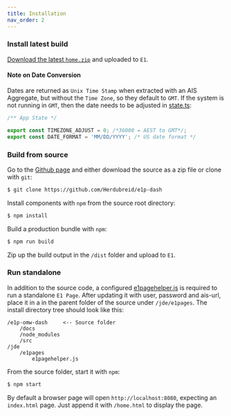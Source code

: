 ```yaml
---
title: Installation
nav_order: 2
---
```


### Install latest build

[Download the latest `home.zip`](https://github.com/Herdubreid/e1p-omw-dash/releases/latest) and uploaded to `E1`.

#### Note on Date Conversion

Dates are returned as `Unix Time Stamp` when extracted with an AIS Aggregate, but without the `Time Zone`, so they default to `GMT`.  If the system is not running in `GMT`, then the date needs to be adjusted in [state.ts]():

```ts
/** App State */

export const TIMEZONE_ADJUST = 0; /*36000 = AEST to GMT*/;
export const DATE_FORMAT = 'MM/DD/YYYY'; /* US date format */

```

### Build from source

Go to the [Github page](https://github.com/Herdubreid/e1p-dash) and either download the source as a zip file or clone with `git`:

```bash
$ git clone https://github.com/Herdubreid/e1p-dash
```

Install components with `npm` from the source root directory:

```bash
$ npm install
```

Build a production bundle with `npm`:

```bash
$ npm run build
```

Zip up the build output in the `/dist` folder and upload to `E1`.

### Run standalone

In addition to the source code, a configured [e1pagehelper.js](https://gist.github.com/Herdubreid/5daff3c5108a732b24ea1c735e1e721e) is required to run a standalone `E1 Page`.  After updating it with user, password and ais-url, place it in a in the parent folder of the source under `/jde/e1pages`.  The install directory tree should look like this:

```
/e1p-omw-dash     <-- Source folder
    /docs
    /node_modules
    /src
/jde
    /e1pages
        e1pagehelper.js
```

From the source folder, start it with `npm`:

```bash
$ npm start
```

By default a browser page will open `http://localhost:8080`, expecting an `index.html` page.  Just append it with `/home.html` to display the page.
